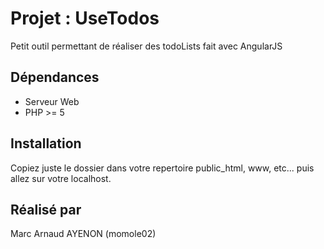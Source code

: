 # Projet : UseTodos

Petit outil permettant de réaliser des todoLists fait avec AngularJS

## Dépendances

<ul>
<li>Serveur Web</lli>
<li>PHP >= 5</lli>
</ul>

## Installation

Copiez juste le dossier dans votre repertoire public_html, www, etc... 
puis allez sur votre localhost.

## Réalisé par

Marc Arnaud AYENON (momole02)

